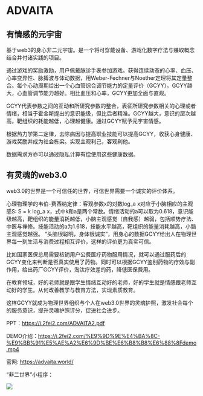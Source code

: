 # ADVAITA

## 有情感的元宇宙

基于web3的身心非二元宇宙。是一个将可穿戴设备、游戏化数字疗法与赚取概念结合并付诸实践的项目。

通过游戏的奖励激励，用户佩戴脉诊手表参加游戏。获得连续动态的心率、血压、心率变异性、脉搏波与体动数据，用Weber-Fechner与Noether定理将其定量整合。每个心动周期给出一个心血管综合调节能力的定量评价（GCYY）。GCYY越大，心血管调节能力越好。相比血压和心率，GCYY更加全面与直观。

GCYY代表参数之间的互动和所研究参数的整合，表征所研究参数相关的心理或者情绪，相当于霍金斯提出的意识能级，但比后者精准。GCYY越大，意识的层次越高，靶组织的耗能越低，心理越健康。通过GCYY赋予元宇宙情感。

根据热力学第二定律，去除病因与提高职业技能可以提高GCYY，收获心身健康、游戏奖励并成为社会栋梁。实现主观利己，客观利他。

数据需求方亦可以通过隐私计算有偿使用这些健康数据。

## 有灵魂的web3.0

web3.0的世界是一个可信任的世界，可信世界需要一个诚实的评价体系。

心理物理学的韦伯-费西纳定律：客观参数x的对数log_a x对应于小脑相应的主观感S: S = k log_a x，式中k和a是两个常数。情绪活动的a可以取为0.618，意识能级越高，靶组织的能量消耗越低，小脑主观感觉（自我感）越弱，包括顺势疗法、中医与禅修。技能活动的a为1.618，技能水平越高，靶组织的能量消耗越高，小脑主观感觉越强。 
“头脑很聪明，身体很诚实”，用身心的数据GCYY给出人在物理世界每一刻生活与消费过程相互评价，这样的评价更为真实可信。

比如国家医保总局需要核销用户公费医疗药物服用情况，就可以通过服药后的GCYY变化来判断是否真实使用了药物。同时可以根据GCYY鉴别药物的疗效与副作用，给出药厂GCYY评价，淘汰疗效差的药，降低医保费用。

在教育领域，好的老师就是跟学生情绪互动好的老师，好的学生就是情感跟老师互动好的学生。从何改善教学与教育方法，实现素质教育。

这样GCYY就成为物理世界组织与个人在web3.0世界的灵魂护照，激发社会每个的服务意识，提升灵魂护照评分，促进社会进步。

PPT：https://i.2fei2.com/ADVAITA2.pdf

DEMO介绍：https://i.2fei2.com/%E9%9D%9E%E4%BA%8C-%E9%BB%91%E5%AE%A2%E6%9D%BE%E6%B8%B8%E6%88%8Fdemo.mp4

官网: https://advaita.world/

“非二世界”小程序：

![](https://i.2fei2.com/poster/slide/2022-06-13/10:20:10/62a69eda512c7.jpg)
